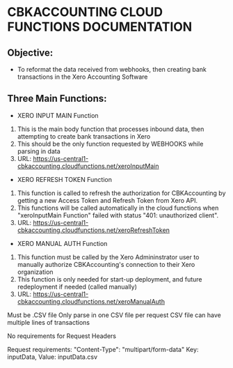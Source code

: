 
# **CBKACCOUNTING CLOUD FUNCTIONS DOCUMENTATION**

## **Objective:**

- To reformat the data received from webhooks, then creating bank transactions in the Xero Accounting Software

## **Three Main Functions:**

- XERO INPUT MAIN Function
1) This is the main body function that processes inbound data, then attempting to create bank transactions in Xero 
2) This should be the only function requested by WEBHOOKS while parsing in data
3) URL: https://us-central1-cbkaccounting.cloudfunctions.net/xeroInputMain

- XERO REFRESH TOKEN Function
1) This function is called to refresh the authorization for CBKAccounting by getting a new Access Token and Refresh Token from Xero API.
2) This functions will be called automatically in the cloud functions when "xeroInputMain Function" failed with status "401: unauthorized client".
3) URL: https://us-central1-cbkaccounting.cloudfunctions.net/xeroRefreshToken

- XERO MANUAL AUTH Function
1) This function must be called by the Xero Admininstrator user to manually authorize CBKAccounting's connection to their Xero organization
2) This function is only needed for start-up deployment, and future redeployment if needed (called manually)
3) URL: https://us-central1-cbkaccounting.cloudfunctions.net/xeroManualAuth



Must be .CSV file
Only parse in one CSV file per request
CSV file can have multiple lines of transactions

No requirements for Request Headers

Request requirements:
"Content-Type": "multipart/form-data"
Key: inputData, Value: inputData.csv
